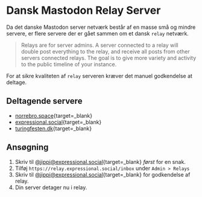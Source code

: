 # Dansk Mastodon Relay Server

Da det danske Mastodon server netværk består af en masse små og mindre servere, er flere servere der er gået sammen om et dansk `relay` netværk.

> Relays are for server admins. A server connected to a relay will double post everything to the relay, and receive all posts from other servers connected relays. The goal is to give more variety and activity to the public timeline of your instance.

For at sikre kvaliteten af `relay` serveren kræver det manuel godkendelse at deltage.

## Deltagende servere

- [norrebro.space](https://norrebro.space){target=_blank}
- [expressional.social](https://expressional.social){target=_blank}
- [turingfesten.dk](https://turingfesten.dk){target=_blank}

## Ansøgning

1. Skriv til [@jippi@expressional.social](https://expressional.social/@jippi){target=_blank} *først* for en snak.
1. Tilføj `https://relay.expressional.social/inbox` under `Admin > Relays`
1. Skriv til [@jippi@expressional.social](https://expressional.social/@jippi){target=_blank} for godkendelse af relay.
1. Din server detager nu i relay.
